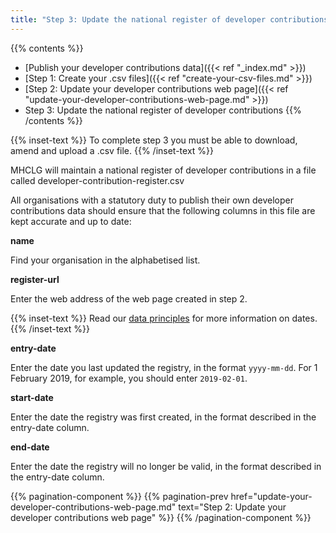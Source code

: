 ```yaml
---
title: "Step 3: Update the national register of developer contributions"
---
```


{{% contents %}}
- [Publish your developer contributions data]({{< ref "_index.md" >}})
- [Step 1: Create your .csv files]({{< ref "create-your-csv-files.md" >}})
- [Step 2: Update your developer contributions web page]({{< ref "update-your-developer-contributions-web-page.md" >}})
- Step 3: Update the national register of developer contributions
{{% /contents %}}

{{% inset-text %}}
To complete step 3 you must be able to download, amend and upload a .csv file. 
{{% /inset-text %}}

MHCLG will maintain a national register of developer contributions in a file called developer-contribution-register.csv

All organisations with a statutory duty to publish their own developer contributions data should ensure that the following columns in this file are kept accurate and up to date:

**name**

Find your organisation in the alphabetised list.

**register-url**

Enter the web address of the web page created in step 2.

{{% inset-text %}}
Read our [data principles](https://digital-land.github.io/guidance/developer-contributions/) for more information on dates.
{{% /inset-text %}}

**entry-date**

Enter the date you last updated the registry, in the format `yyyy-mm-dd`. For 1 February 2019, for example, you should enter `2019-02-01`.

**start-date**

Enter the date the registry was first created, in the format described in the entry-date column.

**end-date**

Enter the date the registry will no longer be valid, in the format described in the entry-date column.


{{% pagination-component %}}
{{% pagination-prev href="update-your-developer-contributions-web-page.md" text="Step 2: Update your developer contributions web page" %}}
{{% /pagination-component %}}
